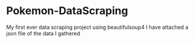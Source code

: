 # Pokemon-DataScraping
My first ever data scraping project using beautifulsoup4
I have attached a json file of the data I gathered
